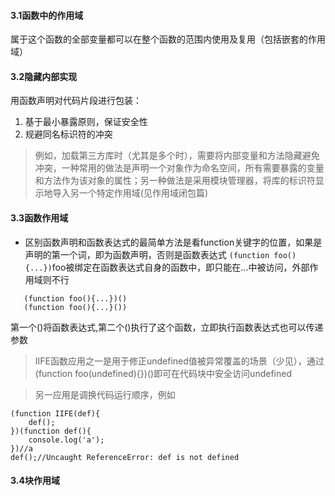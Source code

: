 #### 3.1函数中的作用域
属于这个函数的全部变量都可以在整个函数的范围内使用及复用（包括嵌套的作用域）

#### 3.2隐藏内部实现
用函数声明对代码片段进行包装：
1. 基于最小暴露原则，保证安全性
2. 规避同名标识符的冲突
>例如，加载第三方库时（尤其是多个时），需要将内部变量和方法隐藏避免冲突，一种常用的做法是声明一个对象作为命名空间，所有需要暴露的变量和方法作为该对象的属性；另一种做法是采用模块管理器，将库的标识符显示地导入另一个特定作用域(见作用域闭包篇)


#### 3.3函数作用域
* 区别函数声明和函数表达式的最简单方法是看function关键字的位置，如果是声明的第一个词，即为函数声明，否则是函数表达式
```(function foo(){...})```foo被绑定在函数表达式自身的函数中，即只能在...中被访问，外部作用域则不行

```
   (function foo(){...})()
   (function foo(){...}())
```
第一个()将函数表达式,第二个()执行了这个函数，立即执行函数表达式也可以传递参数

> IIFE函数应用之一是用于修正undefined值被异常覆盖的场景（少见），通过(function foo(undefined){})()即可在代码块中安全访问undefined

>另一应用是调换代码运行顺序，例如
```
(function IIFE(def){
    def();
})(function def(){
    console.log('a');
})//a
def();//Uncaught ReferenceError: def is not defined
```

#### 3.4块作用域
